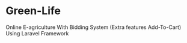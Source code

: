 # Green-Life
Online E-agriculture With Bidding System (Extra features Add-To-Cart)  Using Laravel Framework
